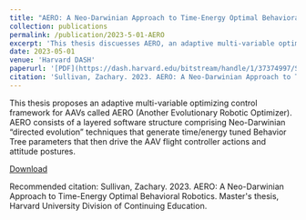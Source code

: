 ```yaml
---
title: "AERO: A Neo-Darwinian Approach to Time-Energy Optimal Behavioral Robotics"
collection: publications
permalink: /publication/2023-5-01-AERO
excerpt: 'This thesis discuesses AERO, an adaptive multi-variable optimizing control framework for AAVs.'
date: 2023-05-01
venue: 'Harvard DASH'
paperurl: '[PDF](https://dash.harvard.edu/bitstream/handle/1/37374997/SULLIVAN-DOCUMENT-2023.pdf?sequence=1&isAllowed=y)'
citation: 'Sullivan, Zachary. 2023. AERO: A Neo-Darwinian Approach to Time-Energy Optimal Behavioral Robotics. Master's thesis, Harvard University Division of Continuing Education.'
---
```

This thesis proposes an adaptive multi-variable optimizing control framework for AAVs called AERO (Another Evolutionary Robotic Optimizer). AERO consists of a layered software structure comprising Neo-Darwinian “directed evolution” techniques that generate time/energy tuned Behavior Tree parameters that then drive the AAV flight controller actions and attitude postures.

[Download](https://dash.harvard.edu/handle/1/37374997)

Recommended citation: Sullivan, Zachary. 2023. AERO: A Neo-Darwinian Approach to Time-Energy Optimal Behavioral Robotics. Master's thesis, Harvard University Division of Continuing Education.
